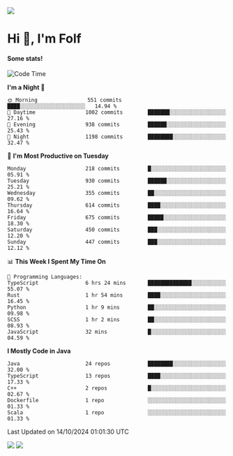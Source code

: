 <img src="https://komarev.com/ghpvc/?username=itsfolf"/>
<h1>Hi 👋, I'm Folf</h1>


#### Some stats!
<!--START_SECTION:waka-->
![Code Time](http://img.shields.io/badge/Code%20Time-2%2C376%20hrs%208%20mins-blue)

**I'm a Night 🦉** 

```text
🌞 Morning                551 commits         ████░░░░░░░░░░░░░░░░░░░░░   14.94 % 
🌆 Daytime                1002 commits        ███████░░░░░░░░░░░░░░░░░░   27.16 % 
🌃 Evening                938 commits         ██████░░░░░░░░░░░░░░░░░░░   25.43 % 
🌙 Night                  1198 commits        ████████░░░░░░░░░░░░░░░░░   32.47 % 
```
📅 **I'm Most Productive on Tuesday** 

```text
Monday                   218 commits         █░░░░░░░░░░░░░░░░░░░░░░░░   05.91 % 
Tuesday                  930 commits         ██████░░░░░░░░░░░░░░░░░░░   25.21 % 
Wednesday                355 commits         ██░░░░░░░░░░░░░░░░░░░░░░░   09.62 % 
Thursday                 614 commits         ████░░░░░░░░░░░░░░░░░░░░░   16.64 % 
Friday                   675 commits         █████░░░░░░░░░░░░░░░░░░░░   18.30 % 
Saturday                 450 commits         ███░░░░░░░░░░░░░░░░░░░░░░   12.20 % 
Sunday                   447 commits         ███░░░░░░░░░░░░░░░░░░░░░░   12.12 % 
```


📊 **This Week I Spent My Time On** 

```text
💬 Programming Languages: 
TypeScript               6 hrs 24 mins       ██████████████░░░░░░░░░░░   55.07 % 
Rust                     1 hr 54 mins        ████░░░░░░░░░░░░░░░░░░░░░   16.45 % 
Python                   1 hr 9 mins         ██░░░░░░░░░░░░░░░░░░░░░░░   09.98 % 
SCSS                     1 hr 2 mins         ██░░░░░░░░░░░░░░░░░░░░░░░   08.93 % 
JavaScript               32 mins             █░░░░░░░░░░░░░░░░░░░░░░░░   04.59 % 
```

**I Mostly Code in Java** 

```text
Java                     24 repos            ████████░░░░░░░░░░░░░░░░░   32.00 % 
TypeScript               13 repos            ████░░░░░░░░░░░░░░░░░░░░░   17.33 % 
C++                      2 repos             █░░░░░░░░░░░░░░░░░░░░░░░░   02.67 % 
Dockerfile               1 repo              ░░░░░░░░░░░░░░░░░░░░░░░░░   01.33 % 
Scala                    1 repo              ░░░░░░░░░░░░░░░░░░░░░░░░░   01.33 % 
```




 Last Updated on 14/10/2024 01:01:30 UTC
<!--END_SECTION:waka-->
<a src="https://discord.com/users/1090088995976925305"><img src="https://lanyard-profile-readme.vercel.app/api/1090088995976925305"/></a></td> 
<img src="https://hit.yhype.me/github/profile?user_id=9268058"/>
